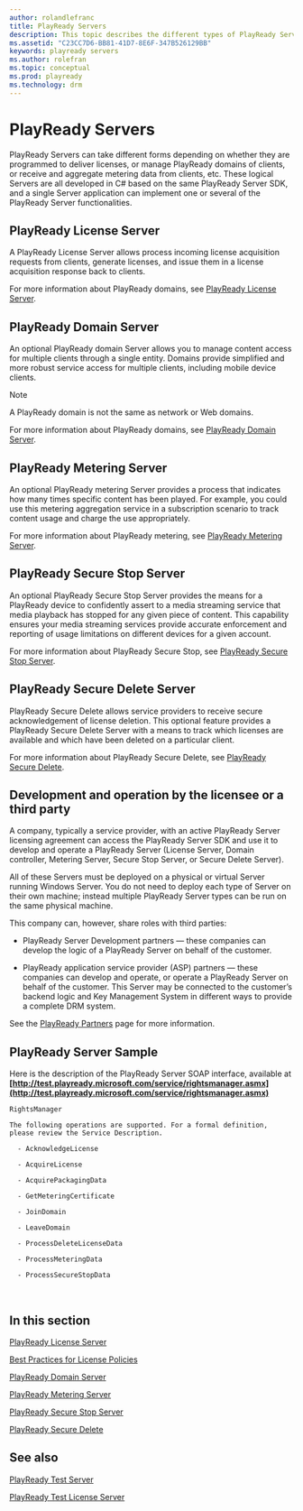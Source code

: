 ```yaml
---
author: rolandlefranc
title: PlayReady Servers
description: This topic describes the different types of PlayReady Servers.
ms.assetid: "C23CC7D6-BB81-41D7-8E6F-347B526129BB"
keywords: playready servers
ms.author: rolefran
ms.topic: conceptual
ms.prod: playready
ms.technology: drm
---
```


# PlayReady Servers
PlayReady Servers can take different forms depending on whether they are programmed to deliver licenses, or manage PlayReady domains of clients, or receive and aggregate metering data from clients, etc. These logical Servers are all developed in C# based on the same PlayReady Server SDK, and a single Server application can implement one or several of the PlayReady Server functionalities.


## PlayReady License Server

A PlayReady License Server allows process incoming license acquisition requests from clients, generate licenses, and issue them in a license acquisition response back to clients.

For more information about PlayReady domains, see [PlayReady License Server](license-Server.md).

## PlayReady Domain Server

An optional PlayReady domain Server allows you to manage content access for multiple clients through a single entity. Domains provide simplified and more robust service access for multiple clients, including mobile device clients.

> [!NOTE]
> A PlayReady domain is not the same as network or Web domains.

For more information about PlayReady domains, see [PlayReady Domain Server](domain-Server.md).

## PlayReady Metering Server

An optional PlayReady metering Server provides a process that indicates how many times specific content has been played. For example, you could use this metering aggregation service in a subscription scenario to track content usage and charge the use appropriately.

For more information about PlayReady metering, see [PlayReady Metering Server](metering-Server.md).

## PlayReady Secure Stop Server

An optional PlayReady Secure Stop Server provides the means for a PlayReady device to confidently assert to a media streaming service that media playback has stopped for any given piece of content. This capability ensures your media streaming services provide accurate enforcement and reporting of usage limitations on different devices for a given account.

For more information about PlayReady Secure Stop, see [PlayReady Secure Stop Server](secure-stop-Server.md).

## PlayReady Secure Delete Server

PlayReady Secure Delete allows service providers to receive secure acknowledgement of license deletion. This optional feature provides a PlayReady Secure Delete Server with a means to track which licenses are available and which have been deleted on a particular client.

For more information about PlayReady Secure Delete, see [PlayReady Secure Delete](secure-delete-Server.md).

## Development and operation by the licensee or a third party

A company, typically a service provider, with an active PlayReady Server licensing agreement can access the PlayReady Server SDK and use it to develop and operate a PlayReady Server (License Server, Domain controller, Metering Server, Secure Stop Server, or Secure Delete Server).

All of these Servers must be deployed on a physical or virtual Server running Windows Server. You do not need to deploy each type of Server on their own machine; instead multiple PlayReady Server types can be run on the same physical machine.

This company can, however, share roles with third parties:

  *  PlayReady Server Development partners &mdash; these companies can develop the logic of a PlayReady Server on behalf of the customer.

  *  PlayReady application service provider (ASP) partners &mdash; these companies can develop and operate, or operate a PlayReady Server on behalf of the customer. This Server may be connected to the customer’s backend logic and Key Management System in different ways to provide a complete DRM system.

See the [PlayReady Partners](https://www.microsoft.com/playready/partners) page for more information.

## PlayReady Server Sample

Here is the description of the PlayReady Server SOAP interface, available at **[http://test.playready.microsoft.com/service/rightsmanager.asmx](http://test.playready.microsoft.com/service/rightsmanager.asmx)**

```
RightsManager

The following operations are supported. For a formal definition, please review the Service Description.

  - AcknowledgeLicense

  - AcquireLicense

  - AcquirePackagingData

  - GetMeteringCertificate

  - JoinDomain

  - LeaveDomain

  - ProcessDeleteLicenseData

  - ProcessMeteringData

  - ProcessSecureStopData
```

&nbsp;

## In this section

[PlayReady License Server](license-server.md)

[Best Practices for License Policies](policies-best-practices.md)

[PlayReady Domain Server](domain-server.md)

[PlayReady Metering Server](metering-server.md)

[PlayReady Secure Stop Server](secure-stop-server.md)

[PlayReady Secure Delete](secure-delete-server.md)


## See also
[PlayReady Test Server](http://test.playready.microsoft.com/)

[PlayReady Test License Server](http://test.playready.microsoft.com/service/rightsmanager.asmx)
